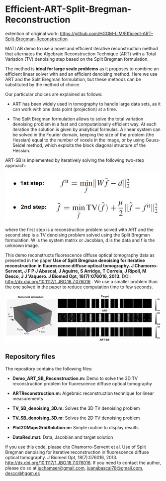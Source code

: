 # Efficient-ART-Split-Bregman-Reconstruction
extention of original work: https://github.com/HGGM-LIM/Efficient-ART-Split-Bregman-Reconstruction

MATLAB demo to use a novel and efficient iterative reconstruction method that alternates the Algebraic Reconstruction Technique (ART) with a Total Variation (TV) denoising step based on the Split Bregman formulation.
 
The method is **ideal for large scale problems** as it proposes to combine an efficient linear solver with and an efficient denoising method. Here we use ART and the Split Bregman formulation, but these methods can be substituted by the method of choice. 

Our particular choices are explained as follows:

- ART has been widely used in tomography to handle large data sets, as it can work with one data point (projection) at a time. 

- The Split Bregman formulation allows to solve the total variation denoising problem in a fast and computationally efficient way. At each iteration the solution is given by analytical formulas. A linear system  can be solved in the Fourier domain, keeping the size of the problem (the Hessian) equal to the number of voxels in the image, or by using Gauss-Seidel method, which exploits the block diagonal structure of the Hessian. 

ART-SB is implemented by iteratively solving the following two-step approach: 

![](https://github.com/HGGM-LIM/Efficient-ART-Split-Bregman-Reconstruction/blob/master/ART-SBFormula.jpg)

where the first step is a reconstruction problem solved with ART and the second step is a TV denoising problem solved using the Split Bregman formulation. W is the system matrix or Jacobian, d is the data and f is the unknown image. 

This demo reconstructs fluorescence diffuse optical tomography data as presented in the paper **Use of Split Bregman denoising for iterative reconstruction in fluorescence diffuse optical tomography. J Chamorro-Servent, J F P J Abascal, J Aguirre, S Arridge, T Correia, J Ripoll, M Desco, J J Vaquero. J Biomed Opt, 18(7):076016, 2013.** DOI: http://dx.doi.org/10.1117/1.JBO.18.7.076016 . We use a smaller problem than the one solved in the paper to reduce computation time to few seconds.  


![](https://github.com/HGGM-LIM/Efficient-ART-Split-Bregman-Reconstruction/blob/master/ModelRecImages.jpg)


##  Repository files ##

The repository contains the following files:

- **Demo_ART_SB_Reconstruction.m:** Demo to solve the 3D TV reconstruction problem for fluorescence diffuse optical tomography

- **ARTReconstruction.m:** Algebraic reconstruction technique for linear measurements

- **TV_SB_denoising_3D.m:** Solves the 3D TV denoising problem

- **TV_SB_denoising_3D.m:** Solves the 2D TV denoising problem

- **Plot2DMapsGridSolution.m:** Simple routine to display results

- **DataRed.mat:** Data, Jacobian and target solution 

If you use this code, please cite Chamorro-Servent et al. Use of Split Bregman denoising for iterative reconstruction in fluorescence diffuse optical tomography. J Biomed Opt, 18(7):076016, 2013. http://dx.doi.org/10.1117/1.JBO.18.7.076016. If you need to contact the author, please do so at juchamser@gmail.com, juanabascal78@gmail.com, desco@hggm.es

